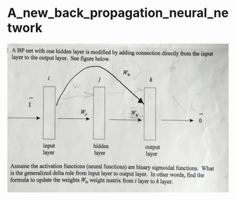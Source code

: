 # A_new_back_propagation_neural_network
![alt text](https://github.com/fmkazemi/A_new_back_propagation_neural_network/blob/master/problem.jpg)
